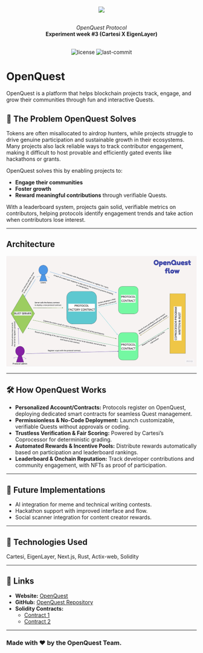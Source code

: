 <br>
<p align="center">
    <img src="https://github.com/Mugen-Builders/.github/assets/153661799/7ed08d4c-89f4-4bde-a635-0b332affbd5d" align="center" width="20%">
</p>
<br>
<div align="center">
    <i>OpenQuest Protocol</i>
</div>
<div align="center">
<b>Experiment week #3 (Cartesi X EigenLayer) </b>
</div>
<br>
<p align="center">
	<img src="https://img.shields.io/github/license/Nonnyjoe/OpenQuest?style=default&logo=opensourceinitiative&logoColor=white&color=79F7FA" alt="license">
	<img src="https://img.shields.io/github/last-commit/Nonnyjoe/OpenQuest?style=default&logo=git&logoColor=white&color=868380" alt="last-commit">
</p>

# OpenQuest

OpenQuest is a platform that helps blockchain projects track, engage, and grow their communities through fun and interactive Quests.

## 🚀 The Problem OpenQuest Solves

Tokens are often misallocated to airdrop hunters, while projects struggle to drive genuine participation and sustainable growth in their ecosystems. Many projects also lack reliable ways to track contributor engagement, making it difficult to host provable and efficiently gated events like hackathons or grants.

OpenQuest solves this by enabling projects to:

- **Engage their communities**
- **Foster growth**
- **Reward meaningful contributions** through verifiable Quests.

With a leaderboard system, projects gain solid, verifiable metrics on contributors, helping protocols identify engagement trends and take action when contributors lose interest.

---

## Architecture

![OpenQuest Architecture](img/flow.png)

---

## 🛠️ How OpenQuest Works

- **Personalized Account/Contracts:** Protocols register on OpenQuest, deploying dedicated smart contracts for seamless Quest management.
- **Permissionless & No-Code Deployment:** Launch customizable, verifiable Quests without approvals or coding.
- **Trustless Verification & Fair Scoring:** Powered by Cartesi’s Coprocessor for deterministic grading.
- **Automated Rewards & Incentive Pools:** Distribute rewards automatically based on participation and leaderboard rankings.
- **Leaderboard & Onchain Reputation:** Track developer contributions and community engagement, with NFTs as proof of participation.

---

## 🔮 Future Implementations

- AI integration for meme and technical writing contests.
- Hackathon support with improved interface and flow.
- Social scanner integration for content creator rewards.

---

## 🧰 Technologies Used

Cartesi, EigenLayer, Next.js, Rust, Actix-web, Solidity

---

## 🔗 Links

- **Website:** [OpenQuest](https://github.com/Nonnyjoe/OpenQuest)
- **GitHub:** [OpenQuest Repository](https://github.com/Nonnyjoe/OpenQuest)
- **Solidity Contracts:**
  - [Contract 1](https://holesky.etherscan.io/address/0x78f7ddbb09d77f08b8e6a3df94e79fe606966d82)
  - [Contract 2](https://holesky.etherscan.io/address/0x4f26fc61dA4Ac6B8030F4178A9800ee40f9eDE38)

---

### Made with ❤️ by the OpenQuest Team.
